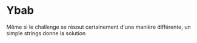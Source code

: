 # Ybab

Même si le challenge se résout certainement d'une manière différente, un simple strings donne la solution
